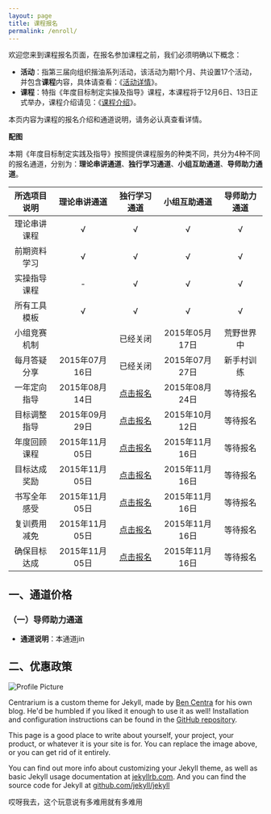 ```yaml
---
layout: page
title: 课程报名
permalink: /enroll/
---
```


欢迎您来到课程报名页面，在报名参加课程之前，我们必须明确以下概念：

- **活动**：指第三届向组织揩油系列活动，该活动为期1个月、共设置17个活动，并包含**课程**内容，具体请查看：《[活动详情](http://nianmubiao.com/activity/)》。
- **课程**：特指《年度目标制定实操及指导》课程，本课程将于12月6日、13日正式举办，课程介绍请见：《[课程介绍](http://nianmubiao.com/lesson/)》。

本页内容为课程的报名介绍和通道说明，请务必认真查看详情。

**配图**

本期《年度目标制定实践及指导》按照提供课程服务的种类不同，共分为4种不同的报名通道，分别为：**理论串讲通道**、**独行学习通道**、**小组互助通道**、**导师助力通道**。

|      所选项目说明    |       理论串讲通道     |      独行学习通道      |      小组互助通道         |  导师助力通道     |
|:-------------------:|:--------------------:|:--------------------:| :----------------------:| :---------------:|
| 理论串讲课程         |√                      | √                   |√                         |√                 |
| 前期资料学习         |√                      | √                   |√                         |√                 |
| 实操指导课程         |-                      | √                   |√                         |√                 |
| 所有工具模板         |√                      | √                   |√                         |√                 |
| 小组竞赛机制         |                      | 已经关闭         |2015年05月17日|荒野世界中|
| 每月答疑分享         |2015年07月16日| 已经关闭|2015年07月27日|新手村训练|
| 一年定向指导         |2015年08月14日|[点击报名](http://www.mikecrm.com/f.php?t=oOVg1K)|2015年08月24日|等待报名|
| 目标调整指导         |2015年09月29日|[点击报名](http://www.mikecrm.com/f.php?t=0UjrBx)|2015年10月12日|等待报名|
| 年度回顾课程         |2015年11月05日|[点击报名](http://www.mikecrm.com/f.php?t=zt8BzY)|2015年11月16日|等待报名|
| 目标达成奖励         |2015年11月05日|[点击报名](http://www.mikecrm.com/f.php?t=zt8BzY)|2015年11月16日|等待报名|
| 书写全年感受         |2015年11月05日|[点击报名](http://www.mikecrm.com/f.php?t=zt8BzY)|2015年11月16日|等待报名|
| 复训费用减免         |2015年11月05日|[点击报名](http://www.mikecrm.com/f.php?t=zt8BzY)|2015年11月16日|等待报名|
| 确保目标达成         |2015年11月05日|[点击报名](http://www.mikecrm.com/f.php?t=zt8BzY)|2015年11月16日|等待报名|

## 一、通道价格

### （一）导师助力通道

- **通道说明**：本通道jin

## 二、优惠政策




<img src="{{ site.baseurl }}/assets/profile-placeholder.gif" title="Profile Picture" class="profile">

Centrarium is a custom theme for Jekyll, made by [Ben Centra][bencentra] for his own blog. He'd be humbled if you liked it enough to use it as well! Installation and configuration instructions can be found in the [GitHub repository](https://github.com/bencentra/centrarium).

This page is a good place to write about yourself, your project, your product, or whatever it is your site is for. You can replace the image above, or you can get rid of it entirely. 

You can find out more info about customizing your Jekyll theme, as well as basic Jekyll usage documentation at [jekyllrb.com](http://jekyllrb.com/). And you can find the source code for Jekyll at [github.com/jekyll/jekyll](https://github.com/jekyll/jekyll)

[centrarium]: https://github.com/bencentra/centrarium
[bencentra]: http://bencentra.com
[jekyll]: https://github.com/jekyll/jekyll


哎呀我去，这个玩意说有多难用就有多难用
